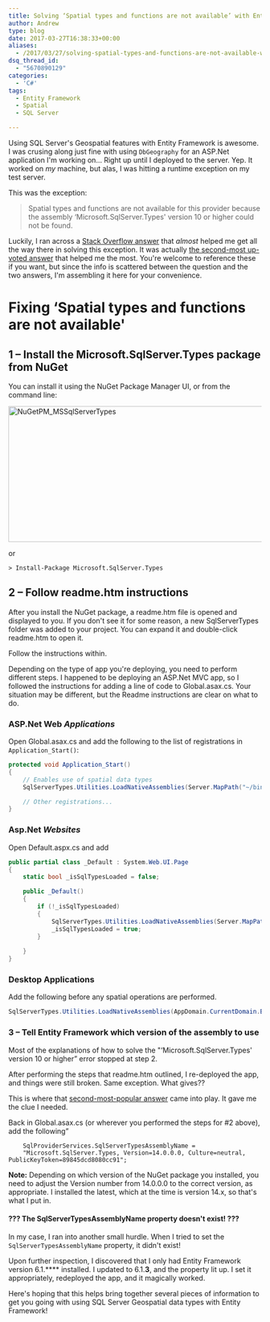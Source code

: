 ```yaml
---
title: Solving ‘Spatial types and functions are not available’ with Entity Framework
author: Andrew
type: blog
date: 2017-03-27T16:38:33+00:00
aliases:
  - /2017/03/27/solving-spatial-types-and-functions-are-not-available-with-entity-framework/
dsq_thread_id:
  - "5670890129"
categories:
  - 'C#'
tags:
  - Entity Framework
  - Spatial
  - SQL Server

---
```

Using SQL Server's Geospatial features with Entity Framework is awesome. I was crusing along just fine with using `DbGeography` for an ASP.Net application I'm working on&#8230; Right up until I deployed to the server. Yep. It worked on _my_ machine, but alas, I was hitting a runtime exception on my test server.

This was the exception:

> Spatial types and functions are not available for this provider because the assembly &#8216;Microsoft.SqlServer.Types' version 10 or higher could not be found. 

Luckily, I ran across a [Stack Overflow answer][1] that _almost_ helped me get all the way there in solving this exception. It was actually [the second-most up-voted answer][2] that helped me the most. You're welcome to reference these if you want, but since the info is scattered between the question and the two answers, I'm assembling it here for your convenience.

# Fixing &#8216;Spatial types and functions are not available'

## 1 – Install the Microsoft.SqlServer.Types package from NuGet

You can install it using the NuGet Package Manager UI, or from the command line:

[<img src="https://www.andrewcbancroft.com/wp-content/uploads/2017/03/NuGetPM_MSSqlServerTypes1.png" alt="NuGetPM_MSSqlServerTypes" width="985" height="270" class="alignnone size-full wp-image-13100" srcset="https://www.andrewcbancroft.com/wp-content/uploads/2017/03/NuGetPM_MSSqlServerTypes1.png 985w, https://www.andrewcbancroft.com/wp-content/uploads/2017/03/NuGetPM_MSSqlServerTypes1-300x82.png 300w" sizes="(max-width: 985px) 100vw, 985px" />][3]

or

`> Install-Package Microsoft.SqlServer.Types`

## 2 – Follow readme.htm instructions

After you install the NuGet package, a readme.htm file is opened and displayed to you. If you don't see it for some reason, a new SqlServerTypes folder was added to your project. You can expand it and double-click readme.htm to open it.

Follow the instructions within.

Depending on the type of app you're deploying, you need to perform different steps. I happened to be deploying an ASP.Net MVC app, so I followed the instructions for adding a line of code to Global.asax.cs. Your situation may be different, but the Readme instructions are clear on what to do.

### ASP.Net Web _Applications_

Open Global.asax.cs and add the following to the list of registrations in `Application_Start()`:

```c#
protected void Application_Start()
{
    // Enables use of spatial data types
    SqlServerTypes.Utilities.LoadNativeAssemblies(Server.MapPath("~/bin"));

    // Other registrations...
}
```

### Asp.Net _Websites_

Open Default.aspx.cs and add

```c#
public partial class _Default : System.Web.UI.Page
{
    static bool _isSqlTypesLoaded = false;

    public _Default()
    {
        if (!_isSqlTypesLoaded)
        {
            SqlServerTypes.Utilities.LoadNativeAssemblies(Server.MapPath("~"));
            _isSqlTypesLoaded = true;
        }
        
    }
}
```

### Desktop Applications

Add the following before any spatial operations are performed.

```c#
SqlServerTypes.Utilities.LoadNativeAssemblies(AppDomain.CurrentDomain.BaseDirectory);
```

### 3 – Tell Entity Framework which version of the assembly to use

Most of the explanations of how to solve the "&#8216;Microsoft.SqlServer.Types' version 10 or higher&#8221; error stopped at step 2.

After performing the steps that readme.htm outlined, I re-deployed the app, and things were still broken. Same exception. What gives??

This is where that [second-most-popular answer][2] came into play. It gave me the clue I needed.

Back in Global.asax.cs (or wherever you performed the steps for #2 above), add the following&#8221;

```
    SqlProviderServices.SqlServerTypesAssemblyName =
    "Microsoft.SqlServer.Types, Version=14.0.0.0, Culture=neutral, PublicKeyToken=89845dcd8080cc91";
```

**Note:** Depending on which version of the NuGet package you installed, you need to adjust the Version number from 14.0.0.0 to the correct version, as appropriate. I installed the latest, which at the time is version 14.x, so that's what I put in.

#### ??? The SqlServerTypesAssemblyName property doesn't exist! ???

In my case, I ran into another small hurdle. When I tried to set the `SqlServerTypesAssemblyName` property, it didn't exist!

Upon further inspection, I discovered that I only had Entity Framework version 6.1.**** installed. I updated to 6.1.**3**, and the property lit up. I set it appropriately, redeployed the app, and it magically worked.

Here's hoping that this helps bring together several pieces of information to get you going with using SQL Server Geospatial data types with Entity Framework!

 [1]: http://stackoverflow.com/questions/13174197/microsoft-sqlserver-types-version-10-or-higher-could-not-be-found-on-azure
 [2]: http://stackoverflow.com/a/40166192/3198996
 [3]: https://www.andrewcbancroft.com/wp-content/uploads/2017/03/NuGetPM_MSSqlServerTypes1.png